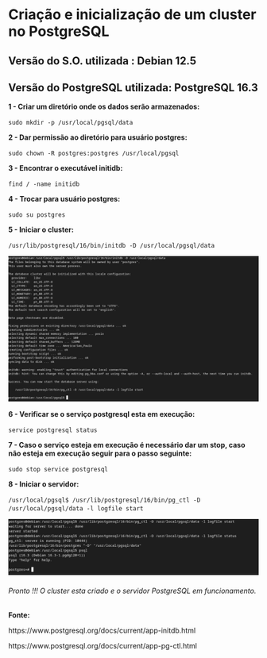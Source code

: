 <h1>Criação e inicialização de um cluster no PostgreSQL</h1>

<h2>Versão do S.O. utilizada : Debian 12.5</h2>
<h2>Versão do PostgreSQL utilizada: PostgreSQL 16.3</h2>


**1 - Criar um diretório onde os dados serão armazenados:**

`sudo mkdir -p /usr/local/pgsql/data`


**2 - Dar permissão ao diretório para usuário postgres:**

`sudo chown -R postgres:postgres /usr/local/pgsql`

 
**3 - Encontrar o executável initidb:**

`find / -name initidb`

**4 - Trocar para usuário postgres:**

`sudo su postgres`


**5 - Iniciar o cluster:**

`/usr/lib/postgresql/16/bin/initdb -D /usr/local/pgsql/data`


<img src="https://github.com/ramos-r29/PostgreSQL/blob/main/01-PostgreSQL-install-debian/imagens/initdb.png" alt="Saida do comando initidb">

**6 - Verificar se o serviço postgresql esta em execução:**

`service postgresql status`


**7 - Caso o serviço esteja em execução é necessário dar um stop, caso não esteja em execução seguir para o passo seguinte:**

`sudo stop service postgresql`


**8 - Iniciar o servidor:**

`/usr/local/pgsql$ /usr/lib/postgresql/16/bin/pg_ctl -D /usr/local/pgsql/data -l logfile start`


<img src="https://github.com/ramos-r29/PostgreSQL/blob/main/01-PostgreSQL-install-debian/imagens/pg_ctl.png" alt="Saida do comando pg_ctrl">


<h6>Pronto !!! O cluster esta criado e o servidor PostgreSQL em funcionamento.</h6>

**Fonte:**
<p>https://www.postgresql.org/docs/current/app-initdb.html</p>
<p>https://www.postgresql.org/docs/current/app-pg-ctl.html</p>

